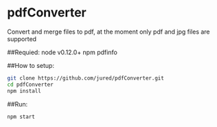 # pdfConverter
Convert and merge files to pdf, at the moment only pdf and jpg files are supported



##Requied:
node v0.12.0+
npm
pdfinfo
  

##How to setup:
``` bash
git clone https://github.com/jured/pdfConverter.git
cd pdfConverter
npm install
```

##Run:
``` bash
npm start
```

